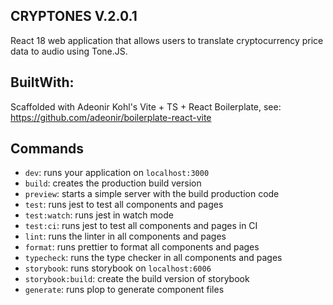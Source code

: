 ## CRYPTONES V.2.0.1

React 18 web application that allows users to translate cryptocurrency price data to audio using Tone.JS. 

## BuiltWith:


Scaffolded with Adeonir Kohl's Vite + TS + React Boilerplate, see: https://github.com/adeonir/boilerplate-react-vite

 
## Commands

- `dev`: runs your application on `localhost:3000`
- `build`: creates the production build version
- `preview`: starts a simple server with the build production code
- `test`: runs jest to test all components and pages
- `test:watch`: runs jest in watch mode
- `test:ci`: runs jest to test all components and pages in CI
- `lint`: runs the linter in all components and pages
- `format`: runs prettier to format all components and pages
- `typecheck`: runs the type checker in all components and pages
- `storybook`: runs storybook on `localhost:6006`
- `storybook:build`: create the build version of storybook
- `generate`: runs plop to generate component files

